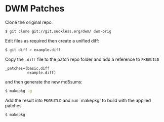 # DWM Patches
Clone the original repo:
```sh
$ git clone git://git.suckless.org/dwm/ dwm-orig
```
Edit files as required then create a unified diff:
```sh
$ git diff > example.diff
```
Copy the `.diff` file to the patch repo folder and add a reference to `PKBGUILD`
```
_patches=(basic.diff
          example.diff)
```
and then generate the new md5sums:
```sh
$ makepkg -g
```
Add the result into `PKGBUILD` and run `makepkg' to build with the applied patches
```
$ makepkg
```
